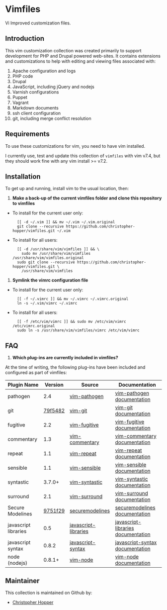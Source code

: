 Vimfiles
========

Vi Improved customization files.

## Introduction

This vim customization collection was created primarily to support development for PHP and Drupal powered web-sites. It contains extensions and customizations to help with editing and viewing files associated with:

1. Apache configuration and logs
1. PHP code
1. Drupal 
1. JavaScript, including jQuery and nodejs
1. Varnish configurations
1. Puppet
1. Vagrant
1. Markdown documents
1. ssh client configuration
1. git, including merge conflict resolution

## Requirements

To use these customizations for vim, you need to have vim installed. 

I currently use, test and update this collection of `vimfiles` with vim v7.4, but they should work fine with any vim install >= v7.2. 

## Installation

To get up and running, install vim to the usual location, then:

1. **Make a back-up of the current vimfiles folder and clone this repository to vimfiles**
  
  - To install for the current user only:

          [[ -d ~/.vim ]] && mv ~/.vim ~/.vim.original
          git clone --recursive https://github.com/christopher-hopper/vimfiles.git ~/.vim
  - To install for all users:

          [[ -d /usr/share/vim/vimfiles ]] && \
            sudo mv /usr/share/vim/vimfiles /usr/share/vim/vimfiles.original
          sudo git clone --recursive https://github.com/christopher-hopper/vimfiles.git \
            /usr/share/vim/vimfiles
1. **Symlink the vimrc configuration file**
  
  - To install for the current user only:

          [[ -f ~/.vimrc ]] && mv ~/.vimrc ~/.vimrc.original
          ln -s ~/.vim/vimrc ~/.vimrc
  - To install for all users:

          [[ -f /etc/vim/vimrc ]] && sudo mv /etc/vim/vimrc /etc/vimrc.original
          sudo ln -s /usr/share/vim/vimfiles/vimrc /etc/vim/vimrc

## FAQ

1. **Which plug-ins are currently included in vimfiles?**
  
  At the time of writing, the following plug-ins have been included and configured as part of vimfiles:

  | Plugin Name          | Version     | Source                   | Documentation                          |
  |----------------------|-------------|--------------------------|----------------------------------------|
  | pathogen             | 2.4         | [vim-pathogen][]         | [vim-pathogen documentation][]         |
  | git                  | [79f5482][] | [vim-git][]              | [vim-git documentation][]              |
  | fugitive             | 2.2         | [vim-fugitive][]         | [vim-fugitive documentation][]         |
  | commentary           | 1.3         | [vim-commentary][]       | [vim-commentary documentation][]       |
  | repeat               | 1.1         | [vim-repeat][]           | [vim-repeat documentation][]           |
  | sensible             | 1.1         | [vim-sensible][]         | [vim-sensible documentation][]         |
  | syntastic            | 3.7.0+      | [vim-syntastic][]        | [vim-syntastic documentation][]        |
  | surround             | 2.1         | [vim-surround][]         | [vim-surround documentation][]         |
  | Secure Modelines     | [9751f29][] | [securemodelines][]      | [securemodelines documentation][]      |
  | javascript libraries | 0.5         | [javascript-libraries][] | [javascript-libraries documentation][] |
  | javascript syntax    | 0.8.2       | [javascript-syntax][]    | [javascript-syntax documentation][]    |
  | node (nodejs)        | 0.8.1+      | [vim-node][]             | [vim-node documentation][]             |

[vim-pathogen]: https://github.com/tpope/vim-pathogen
[vim-pathogen documentation]: http://www.vim.org/scripts/script.php?script_id=2332
[vim-fugitive]: https://github.com/tpope/vim-fugitive
[vim-fugitive documentation]: http://www.vim.org/scripts/script.php?script_id=2975
[vim-git]: https://github.com/tpope/vim-git
[vim-git documentation]: http://www.vim.org/scripts/script.php?script_id=1654
[79f5482]: https://github.com/tpope/vim-git/commit/79f5482
[vim-commentary]: https://github.com/tpope/vim-commentary
[vim-commentary documentation]: http://www.vim.org/scripts/script.php?script_id=3695
[vim-repeat]: https://github.com/tpope/vim-repeat
[vim-repeat documentation]: http://www.vim.org/scripts/script.php?script_id=2136
[vim-sensible]: https://github.com/tpope/vim-sensible
[vim-sensible documentation]: http://www.vim.org/scripts/script.php?script_id=4391
[vim-syntastic]: https://github.com/scrooloose/syntastic
[vim-syntastic documentation]: http://www.vim.org/scripts/script.php?script_id=2736
[vim-surround]: https://github.com/tpope/vim-surround
[vim-surround documentation]: http://www.vim.org/scripts/script.php?script_id=1697
[securemodelines]: https://github.com/ciaranm/securemodelines
[securemodelines documentation]: http://www.vim.org/scripts/script.php?script_id=1876
[9751f29]: https://github.com/ciaranm/securemodelines/tree/9751f29
[javascript-libraries]: https://github.com/othree/javascript-libraries-syntax.vim
[javascript-libraries documentation]: http://www.vim.org/scripts/script.php?script_id=4428
[javascript-syntax]: https://github.com/jelera/vim-javascript-syntax
[javascript-syntax documentation]: http://www.vim.org/scripts/script.php?script_id=3425
[vim-node]: https://github.com/moll/vim-node
[vim-node documentation]: http://www.vim.org/scripts/script.php?script_id=4674

## Maintainer

This collection is maintained on Github by:

- [Christopher Hopper](https://github.com/christopher-hopper)
